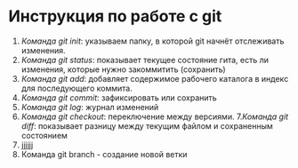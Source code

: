 # Инструкция по работе с git

1. *Команда git init*: указываем папку, в которой
git начнёт отслеживать изменения.
2. *Команда git status*: показывает текущее состояние гита, есть ли изменения, которые нужно закоммитить (сохранить)
3. *Команда git add*: добавляет содержимое рабочего каталога 
в индекс для последующего коммита. 
4. *Команда git commit*: зафиксировать или сохранить
5. *Команда git log*: журнал изменений
6. *Команда git checkout*: переключение между версиями. 
7.*Команда git diff*: показывает разницу между текущим файлом и сохраненным состоянием
8. jjjjjj
9. Команда git branch - создание новой ветки

